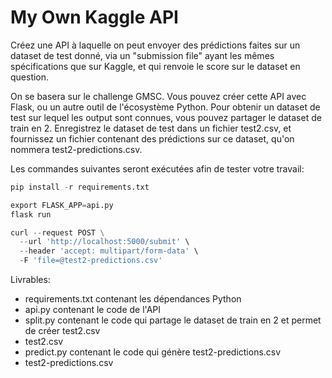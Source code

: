 # My Own Kaggle API

Créez une API à laquelle on peut envoyer des prédictions faites sur un dataset de test donné, via un "submission file" ayant les mêmes spécifications que sur Kaggle, et qui renvoie le score sur le dataset en question.

On se basera sur le challenge GMSC. Vous pouvez créer cette API avec Flask, ou un autre outil de l'écosystème Python. Pour obtenir un dataset de test sur lequel les output sont connues, vous pouvez partager le dataset de train en 2. Enregistrez le dataset de test dans un fichier test2.csv, et fournissez un fichier contenant des prédictions sur ce dataset, qu'on nommera test2-predictions.csv.

Les commandes suivantes seront exécutées afin de tester votre travail:

```python
pip install -r requirements.txt

export FLASK_APP=api.py
flask run

curl --request POST \
  --url 'http://localhost:5000/submit' \
  --header 'accept: multipart/form-data' \
  -F 'file=@test2-predictions.csv'
```

Livrables:

* requirements.txt contenant les dépendances Python
* api.py contenant le code de l'API
* split.py contenant le code qui partage le dataset de train en 2 et permet de créer test2.csv
* test2.csv
* predict.py contenant le code qui génère test2-predictions.csv
* test2-predictions.csv
